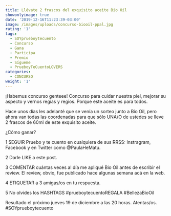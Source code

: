 ```yaml
---
title: Llévate 2 frascos del exquisito aceite Bio Oil
showonlyimage: true
date: '2019-12-16T11:23:39-03:00'
image: /images/uploads/concurso-biooil-ppal.jpg
rating: '1'
tags:
  - SOYprueboytecuento
  - Concurso
  - Gana
  - Participa
  - Premio
  - Sígueme
  - PrueboyTeCuentoLOVERS
categories:
  - CONCURSO
weight: '1'
---
```

¡Habemus concurso genteee! Concurso para cuidar nuestra piel, mejorar su aspecto y vernos regias y regios. Porque este aceite es para todos. 

<!--more-->

Hace unos días les adelanté que se venía un sorteo junto a Bio Oil, pero ahora van todas las coordenadas para que sólo UNA/O de ustedes se lleve 2 frascos de 60ml de este exquisito aceite.

¿Cómo ganar?

1 SEGUIR Pruebo y te cuento en cualquiera de sus RRSS: Instragram, Facebook y en Twitter como @PaulaHeMatu.

2 Darle LIKE a este post.

3 COMENTAR cuántas veces al día me apliqué Bio Oil antes de escribir el review. El review, obvio, fue publicado hace algunas semana acá en la web.

4 ETIQUETAR a 3 amigas/os en tu respuesta.

5 No olvides los HASHTAGS #prueboytecuentoREGALA #BellezaBioOil

Resultado el próximo jueves 19 de diciembre a las 20 horas. Atentas/os. #SOYprueboytecuento
